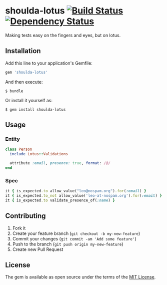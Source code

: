 # shoulda-lotus [![Build Status](https://travis-ci.org/mcorp/shoulda-lotus.svg?branch=master)](https://travis-ci.org/mcorp/shoulda-lotus) [![Dependency Status](https://gemnasium.com/mcorp/shoulda-lotus.svg)](https://gemnasium.com/mcorp/shoulda-lotus)

Making tests easy on the fingers and eyes, but on lotus.

## Installation

Add this line to your application's Gemfile:

```ruby
gem 'shoulda-lotus'
```

And then execute:

    $ bundle

Or install it yourself as:

    $ gem install shoulda-lotus

## Usage

### Entity

```ruby
class Person
  include Lotus::Validations

  attribute :email, presence: true, format: /@/
end
```

### Spec
```ruby
it { is_expected.to allow_value("leo@nospam.org").for(:email) }
it { is_expected.to_not allow_value('leo-at-nospam.org').for(:email) }
it { is_expected.to validate_presence_of(:name) }
```

## Contributing

1. Fork it
2. Create your feature branch (`git checkout -b my-new-feature`)
3. Commit your changes (`git commit -am 'Add some feature'`)
4. Push to the branch (`git push origin my-new-feature`)
5. Create new Pull Request


## License

The gem is available as open source under the terms of the [MIT License](http://opensource.org/licenses/MIT).

